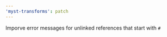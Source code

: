 ```yaml
---
'myst-transforms': patch
---
```


Imporve error messages for unlinked references that start with `#`
